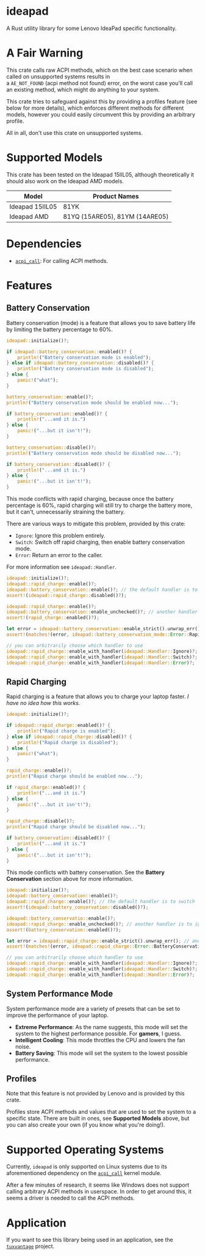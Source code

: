 # ideapad
A Rust utility library for some Lenovo IdeaPad specific functionality.

# A Fair Warning
This crate calls raw ACPI methods, which on the best case scenario when called on unsupported systems results in  
a `AE_NOT_FOUND` (acpi method not found) error, on the worst case you'll call an existing method, which might do
anything to your system.

This crate tries to safeguard against this by providing a profiles feature (see below for more details), which enforces
different methods for different models, however you could easily circumvent this by providing an arbitrary profile.

All in all, don't use this crate on unsupported systems.

# Supported Models

This crate has been tested on the Ideapad 15IIL05, although theoretically it should also work on the Ideapad AMD 
models.

| **Model**       | **Product Names**              |
|-----------------|--------------------------------|
| Ideapad 15IIL05 | 81YK                           |
| Ideapad AMD     | 81YQ (15ARE05), 81YM (14ARE05) |

# Dependencies
 * [`acpi_call`](https://github.com/mkottman/acpi_call): For calling ACPI methods.

# Features
## Battery Conservation
Battery conservation (mode) is a feature that allows you to save battery life by limiting the battery percentage to 60%.

```rust
ideapad::initialize()?;

if ideapad::battery_conservation::enabled()? {
    println!("Battery conservation mode is enabled");
} else if ideapad::battery_conservation::disabled()? {
    println!("Battery conservation mode is disabled");
} else {
    panic!("what");
}

battery_conservation::enable()?;
println!("Battery conservation mode should be enabled now...");

if battery_conservation::enabled()? {
    println!("...and it is.")
} else {
    panic!("...but it isn't!");
}

battery_conservation::disable()?;
println!("Battery conservation mode should be disabled now...");

if battery_conservation::disabled()? {
    println!("...and it is.")
} else {
    panic!("...but it isn't!");
}
```

This mode conflicts with rapid charging, because once the battery percentage is 60%, rapid charging will still try to
charge the battery more, but it can't, unnecessarily straining the battery.

There are various ways to mitigate this problem, provided by this crate:

 * `Ignore`: Ignore this problem entirely.
 * `Switch`: Switch off rapid charging, then enable battery conservation mode.
 * `Error`: Return an error to the caller.

For more information see `ideapad::Handler`.

```rust
ideapad::initialize()?;
ideapad::rapid_charge::enable()?;
ideapad::battery_conservation::enable()?; // the default handler is to switch
assert!(ideapad::rapid_charge::disabled()?);

ideapad::rapid_charge::enable()?;
ideapad::battery_conservation::enable_unchecked()?; // another handler is to ignore the problem entirely
assert!(rapid_charge::enabled()?);

let error = ideapad::battery_conservation::enable_strict().unwrap_err(); // another handler is to error
assert!(matches!(error, ideapad::battery_conservation_mode::Error::RapidChargeEnabled));

// you can arbitrarily choose which handler to use
ideapad::rapid_charge::enable_with_handler(ideapad::Handler::Ignore)?;
ideapad::rapid_charge::enable_with_handler(ideapad::Handler::Switch)?;
ideapad::rapid_charge::enable_with_handler(ideapad::Handler::Error)?;
```

## Rapid Charging
Rapid charging is a feature that allows you to charge your laptop faster. *I have no idea how this works.*

```rust
ideapad::initialize()?;

if ideapad::rapid_charge::enabled()? {
    println!("Rapid charge is enabled");
} else if ideapad::rapid_charge::disabled()? {
    println!("Rapid charge is disabled");
} else {
    panic!("what");
}

rapid_charge::enable()?;
println!("Rapid charge should be enabled now...");

if rapid_charge::enabled()? {
    println!("...and it is.")
} else {
    panic!("...but it isn't!");
}

rapid_charge::disable()?;
println!("Rapid charge should be disabled now...");

if battery_conservation::disabled()? {
    println!("...and it is.")
} else {
    panic!("...but it isn't!");
}
```

This mode conflicts with battery conservation. See the **Battery Conservation** section above for more information.

```rust
ideapad::initialize()?;
ideapad::battery_conservation::enable()?;
ideapad::rapid_charge::enable()?; // the default handler is to switch
assert!(ideapad::battery_conservation::disabled()?);

ideapad::battery_conservatio::enable()?;
ideapad::rapid_charge::enable_unchecked()?; // another handler is to ignore the problem entirely
assert!(battery_conservation::enabled()?);

let error = ideapad::rapid_charge::enable_strict().unwrap_err(); // another handler is to error
assert!(matches!(error, ideapad::rapid_charge::Error::BatteryConservationEnabled));

// you can arbitrarily choose which handler to use
ideapad::rapid_charge::enable_with_handler(ideapad::Handler::Ignore)?;
ideapad::rapid_charge::enable_with_handler(ideapad::Handler::Switch)?;
ideapad::rapid_charge::enable_with_handler(ideapad::Handler::Error)?;
```

## System Performance Mode
System performance mode are a variety of presets that can be set to improve the performance of your laptop.

 * **Extreme Performance**: As the name suggests, this mode will set the system to the highest performance possible. For **gamers**, I guess.
 * **Intelligent Cooling**: This mode throttles the CPU and lowers the fan noise.
 * **Battery Saving**: This mode will set the system to the lowest possible performance.

## Profiles
Note that this feature is not provided by Lenovo and is provided by this crate.

Profiles store ACPI methods and values that are used to set the system to a specific state. There are built in ones,
see **Supported Models** above, but you can also create your own (if you know what you're doing!).

# Supported Operating Systems
Currently, `ideapad` is only supported on Linux systems due to its aforementioned dependency on the 
[`acpi_call`](https://github.com/mkottman/acpi_call) kernel module.

After a few minutes of research, it seems like Windows does not support calling arbitrary ACPI methods in userspace. In
order to get around this, it seems a driver is needed to call the ACPI methods.

# Application
If you want to see this library being used in an application, see the 
[`tuxvantage`](https://github.com/ALinuxPerson/tuxvantage) project.